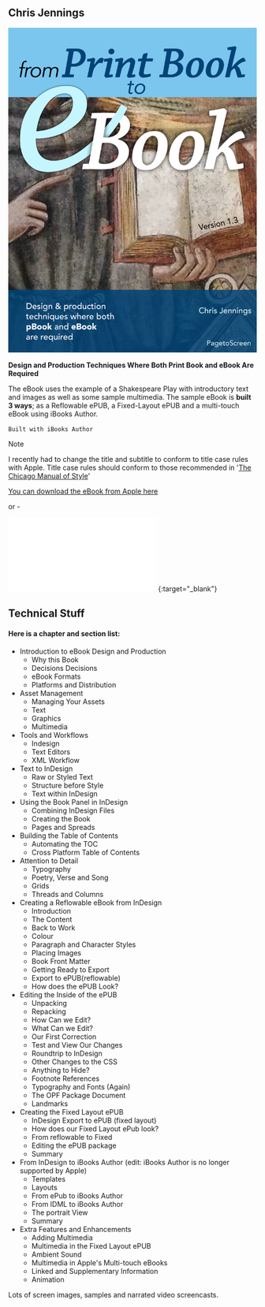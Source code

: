 ## Chris Jennings

![Cover image](../../media/fromprint2ebook.jpg)

**Design and Production Techniques Where Both Print Book and eBook Are Required**

The eBook uses the example of a Shakespeare Play with introductory text and images as well as some sample multimedia. The sample eBook is **built 3 ways**; as a Reflowable ePUB, a Fixed-Layout ePUB and a multi-touch eBook using iBooks Author.

	Built with iBooks Author

> [!note] 
>  I recently had to change the title and subtitle to conform to title case rules with Apple. Title case rules should conform to those recommended in '[The Chicago Manual of Style](http://www.pagetoscreen.net/ebooks/books/item/chicago_manual_of_style.html)'

[You can download the eBook from Apple here](https://books.apple.com/gb/book/from-print-book-to-ebook/id981068944)

or -

![I have also made this freelyavailable as a PDF](../../eBookProduction/eBook_production1.30.pdf) {:target="_blank"}

## Technical Stuff

#### Here is a chapter and section list:

- Introduction to eBook Design and Production
    - Why this Book
    - Decisions Decisions
    - eBook Formats
    - Platforms and Distribution
- Asset Management
    - Managing Your Assets
    - Text
    - Graphics
    - Multimedia
- Tools and Workflows
    - Indesign
    - Text Editors
    - XML Workflow
- Text to InDesign
    - Raw or Styled Text
    - Structure before Style
    - Text within InDesign
- Using the Book Panel in InDesign
    - Combining InDesign Files
    - Creating the Book
    - Pages and Spreads
- Building the Table of Contents
    - Automating the TOC
    - Cross Platform Table of Contents
- Attention to Detail
    - Typography
    - Poetry, Verse and Song
    - Grids
    - Threads and Columns
- Creating a Reflowable eBook from InDesign
    - Introduction
    - The Content
    - Back to Work
    - Colour
    - Paragraph and Character Styles
    - Placing Images
    - Book Front Matter
    - Getting Ready to Export
    - Export to ePUB(reflowable)
    - How does the ePUB Look?
- Editing the Inside of the ePUB
    - Unpacking
    - Repacking
    - How Can we Edit?
    - What Can we Edit?
    - Our First Correction
    - Test and View Our Changes
    - Roundtrip to InDesign
    - Other Changes to the CSS
    - Anything to Hide?
    - Footnote References
    - Typography and Fonts (Again)
    - The OPF Package Document
    - Landmarks
- Creating the Fixed Layout ePUB
    - InDesign Export to ePUB (fixed layout)
    - How does our Fixed Layout ePub look?
    - From reflowable to Fixed
    - Editing the ePUB package
    - Summary
- From InDesign to iBooks Author (edit: iBooks Author is no longer supported by Apple)
    - Templates
    - Layouts
    - From ePub to iBooks Author
    - From IDML to iBooks Author
    - The portrait View
    - Summary
- Extra Features and Enhancements
    - Adding Multimedia
    - Multimedia in the Fixed Layout ePUB
    - Ambient Sound
    - Multimedia in Apple's Multi-touch eBooks
    - Linked and Supplementary Information
    - Animation

Lots of screen images, samples and narrated video screencasts.